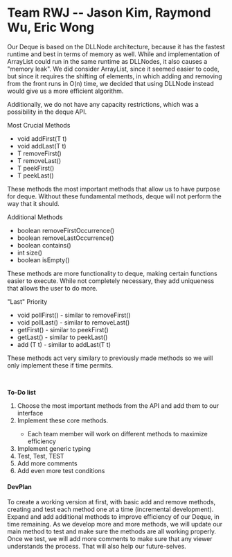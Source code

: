 # Team RWJ -- Jason Kim, Raymond Wu, Eric Wong

<p> Our Deque is based on the DLLNode architecture, because it has the fastest runtime and best in terms of memory as well. While and implementation of ArrayList could run in the same runtime as DLLNodes, it also causes a "memory leak". We did consider ArrayList, since it seemed easier to code, but since it requires the shifting of elements, in which adding and removing from the front runs in O(n) time, we decided that using DLLNode instead would give us a more efficient algorithm. </p>
<p> Additionally, we do not have any capacity restrictions, which was a possibility in the deque API. </p>
<p>Most Crucial Methods</p>
<ul> 
  <li> void addFirst(T t) </li>
  <li> void addLast(T t)</li>
  <li> T removeFirst() </li>
  <li> T removeLast() </li>
  <li> T peekFirst() </li>
  <li> T peekLast() </li>
  </ul>
  <p> These methods the most important methods that allow us to have purpose for deque. Without these fundamental methods, deque will not perform the way that it should. </p>
  
  <p> Additional Methods </pl>
  <ul>
  <li> boolean removeFirstOccurrence() </li>
  <li> boolean removeLastOccurrence() </li>
  <li> boolean contains() </li>
  <li> int size() </li>
  <li> boolean isEmpty() </li>
  </ul>
  <p> These methods are more functionality to deque, making certain functions easier to execute. While not completely necessary, they add uniqueness that allows the user to do more. </p>
  
  <p> "Last" Priority </p>
  <ul> 
  <li> void pollFirst() - similar to removeFirst()</li>
  <li> void pollLast() - similar to removeLast()</li>
  <li> getFirst() - similar to peekFirst() </li>
  <li> getLast() - similar to peekLast() </li>
  <li> add (T t) - similar to addLast(T t) </li>
  </ul>
  <p> These methods act very similary to previously made methods so we will only implement these if time permits. </p>
  <br>
  
<b> To-Do list </b>
  <ol> <li> Choose the most important methods from the API and add them to our interface </li>
  <li> Implement these core methods. </li>
  <ul> <li> Each team member will work on different methods to maximize efficiency </li> </ul>
  <li> Implement generic typing </li>
  <li> Test, Test, TEST </li>
  <li> Add more comments </li>
  <li> Add even more test conditions </li>
  </ol>
      
<h4> DevPlan </h4>
<p> To create a working version at first, with basic add and remove methods, creating and test each method one at a time (incremental development). Expand and add additional methods to improve efficiency of our Deque, in time remaining. As we develop more and more methods, we will update our main method to test and make sure the methods are all working properly. Once we test, we will add more comments to make sure that any viewer understands the process. That will also help our future-selves.</p>

